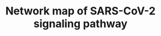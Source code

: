 ---
annotations:
- type: Disease Ontology
  value: severe acute respiratory syndrome
- type: Pathway Ontology
  value: disease pathway
- type: Pathway Ontology
  value: respiratory system disease pathway
authors:
- Keshav
- Fehrhart
- Eweitz
- Egonw
- Susan
description: A schematic representation of the SARS-CoV-2 signaling pathway. The pathway
  map represents protein-protein interactions and the downstream molecular events
  regulated by SARS-CoV-2 including molecular association, catalysis, and gene regulation
  events. Each events are color coded as described in the pathway legend. Information
  pertaining to site and residue of post-translational modification are also included
  in the pathway map.
last-edited: 2022-01-11
organisms:
- Homo sapiens
redirect_from:
- /index.php/Pathway:WP5115
- /instance/WP5115
schema-jsonld:
- '@context': https://schema.org/
  '@id': https://wikipathways.github.io/pathways/WP5115.html
  '@type': Dataset
  creator:
    '@type': Organization
    name: WikiPathways
  description: A schematic representation of the SARS-CoV-2 signaling pathway. The
    pathway map represents protein-protein interactions and the downstream molecular
    events regulated by SARS-CoV-2 including molecular association, catalysis, and
    gene regulation events. Each events are color coded as described in the pathway
    legend. Information pertaining to site and residue of post-translational modification
    are also included in the pathway map.
  keywords:
  - ''
  - JAK1
  - IFNG
  - IFITM1
  - EIF4EBP1
  - IFITM3
  - MOV10
  - CCL15
  - CRP
  - IL10
  - IKBKG
  - IL9
  - FGA
  - IL1A
  - VPS36
  - G3BP1
  - ATP13A3
  - SMAD1
  - C8A
  - TLRs
  - CXCR1
  - RTN4
  - MMP25
  - SQSTM1
  - TLE5
  - CXCL8
  - PF4
  - IFIH1
  - IL1RA
  - C1S
  - TF
  - UGGT2
  - HP
  - IL18RAP
  - APOA1
  - C1QBP
  - RAC1
  - COL7A1
  - SARS-CoV-2
  - 'CXCL8 '
  - CXCL6
  - CCL3
  - MAP1LC3B
  - TRAF6
  - MAVS
  - BTN3A1
  - NBR1
  - CXCL2
  - RAP1GDS1
  - CCL21
  - CD3E
  - JUN
  - FAM98A
  - IFNB1
  - CASP3
  - DDX58
  - CD247
  - RPTOR
  - EGR1
  - IGHE
  - MDN1
  - FGB
  - LGALS3BP
  - MIP1A
  - CXCL5
  - MX1
  - ALB
  - CALC1
  - CCL20
  - IL7
  - SRP19
  - CTSD
  - IFNA
  - CARD11
  - MAPK3
  - CTSZ
  - NEK9
  - CTSB
  - IRF27
  - NSP9
  - ERLEC1
  - RRAS
  - COQ8B
  - CAMK4
  - CCL22
  - FN1
  - NTRK1
  - GTF2F2
  - HRG
  - IL18
  - MAPK8
  - TRIM59
  - HLA-DRB4
  - HSPA8
  - IP10
  - FGF2
  - GABARAPL2
  - CLCC1
  - CD8A
  - NFKB2
  - BST2
  - TSC2
  - GCSF
  - SMAD5
  - IGHG4
  - NSP6
  - IL1R2
  - MTOR
  - RPS6
  - GMCSF
  - SRP54
  - ORF7a
  - JAK2
  - WDR74
  - RHEB
  - SERPINE1
  - IFI44L
  - SELP
  - LDH
  - NSP13
  - IFIT1
  - RRM2
  - DUSP1
  - OAS2
  - PITRM1
  - ITGA3
  - NFATC3
  - TOMM70
  - APOM
  - CD163
  - SIGMAR1
  - IGLL1
  - 'ATP6AP1 '
  - IRF9
  - CFB
  - CD2
  - ACTB
  - APOL1
  - NLRP1
  - IGHG1
  - IFI6
  - ATG13
  - GGH
  - SAA2
  - VPS16
  - FGG
  - TLE1
  - CXCL12
  - IL13
  - STEAP3
  - HLA-DRA
  - IL12A
  - MARK2
  - PLA2G4A
  - PRG3
  - FOS
  - S
  - GP1BA
  - BID
  - TPO
  - HBB
  - PIAS1
  - OS9
  - CASP9
  - A1BG
  - LBP
  - CFI
  - CCL4
  - CCL27
  - CCL5
  - CCR6
  - TRO
  - LARP1
  - IL33
  - CTSL
  - ISRE
  - CCL8
  - IGLC2
  - ADAM9
  - IFI27
  - PTGS2
  - BIRC5
  - NSP2
  - CD3G
  - VEGFA
  - TBK1
  - MLST8
  - JUNB
  - CCR5
  - APOC1
  - RPS6KB1
  - AHR
  - ORF3a
  - SDF2
  - AGT
  - CASP8
  - CCL1
  - MAPK14
  - ORF7b
  - STAT1
  - IL2R
  - SERPINA5
  - ZAP70
  - ISG56
  - NSP10
  - MIP1B
  - IL16
  - TGFBR2
  - CCNB1
  - GSN
  - PRKCQ
  - MYD88
  - LRG1
  - CCL26
  - G3BP2
  - 'PARP2 '
  - TNF
  - SRP72
  - TANK
  - MIB1
  - CCL11
  - TRAF2
  - TRBC1
  - CFH
  - SKAP1
  - CXCL10
  - SAA1
  - NPTX1
  - TRAF3
  - TBKBP1
  - IL22
  - CASP5
  - IL21
  - APOA2
  - N
  - CFP
  - MCP1
  - IRF3
  - CEBPB
  - FYN
  - CXCL1
  - PRAS40
  - CDK1
  - HLA-DRB1
  - UPF1
  - IL6
  - PTPN6
  - SERPINA10
  - ACE2
  - IL4
  - TMPRSS2
  - ITCH
  - IL17A
  - NSP8
  - MAPK1
  - CD4
  - TLE3
  - VPS11
  - TNFSF10
  - TP53I3
  - CXCL13
  - VPS41
  - CPN1
  - IL5
  - ULK1
  - EIF4E
  - CD226
  - CXCL9
  - NLRP3
  - ORF9b
  - ITIH3
  - IFN1
  - IGFBP3
  - CCNB2
  - IL8
  - NKRF
  - IGHG2
  - VPS33A
  - M
  - LCK
  - APOD
  - HBD
  - ACTG1
  - TRAC
  - INTS4
  - APOH
  - CXCL16
  - CXCR7
  - DEPTOR
  - PI3K
  - ATE1
  - CD14
  - IL2B
  - IRAK1
  - IL1B
  - IL23
  - HIF1A
  - C1R
  - PMPCB
  - CCL2
  - TAX1BP1
  - DDIT4
  - GTSE1
  - VPS18
  - FAM83A
  - CXCL3
  - HLA-DRB5
  - PDGF
  - EIF4A2
  - ORF6
  - CXCR2
  - ORF8
  - ITIH4
  - Cytochrome C
  - AKT1
  license: CC0
  name: Network map of SARS-CoV-2 signaling pathway
seo: CreativeWork
title: Network map of SARS-CoV-2 signaling pathway
wpid: WP5115
---